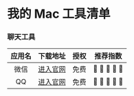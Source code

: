 # 我的 Mac 工具清单

### 聊天工具

| 应用名 | 下载地址 | 授权 | 推荐指数 | 
|:---:|:---:|:---:|:---:|
|微信		|[进入官网](https://weixin.qq.com)|免费|    
|QQ			|[进入官网](https://im.qq.com)|免费|    


